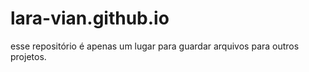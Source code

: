 # lara-vian.github.io

esse repositório é apenas um lugar para guardar arquivos para outros projetos.
